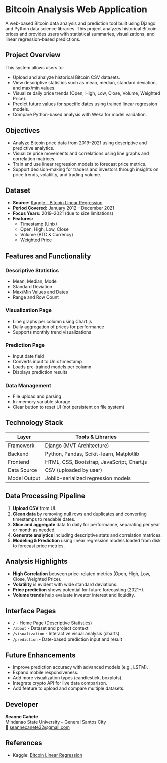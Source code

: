 # Bitcoin Analysis Web Application

A web-based Bitcoin data analysis and prediction tool built using Django and Python data science libraries. This project analyzes historical Bitcoin prices and provides users with statistical summaries, visualizations, and linear regression-based predictions.

## Project Overview

This system allows users to:

- Upload and analyze historical Bitcoin CSV datasets.
- View descriptive statistics such as mean, median, standard deviation, and max/min values.
- Visualize daily price trends (Open, High, Low, Close, Volume, Weighted Price).
- Predict future values for specific dates using trained linear regression models.
- Compare Python-based analysis with Weka for model validation.

## Objectives

- Analyze Bitcoin price data from 2019–2021 using descriptive and predictive analytics.
- Visualize price movements and correlations using line graphs and correlation matrices.
- Train and use linear regression models to forecast price metrics.
- Support decision-making for traders and investors through insights on price trends, volatility, and trading volume.

## Dataset

- **Source:** [Kaggle - Bitcoin Linear Regression](https://www.kaggle.com/code/mohamedelnahry/bitcoin-linear-regression)
- **Period Covered:** January 2012 – December 2021
- **Focus Years:** 2019–2021 (due to size limitations)
- **Features:**
  - Timestamp (Unix)
  - Open, High, Low, Close
  - Volume (BTC & Currency)
  - Weighted Price

## Features and Functionality

### Descriptive Statistics
- Mean, Median, Mode
- Standard Deviation
- Max/Min Values and Dates
- Range and Row Count

### Visualization Page
- Line graphs per column using Chart.js
- Daily aggregation of prices for performance
- Supports monthly trend visualizations

### Prediction Page
- Input date field
- Converts input to Unix timestamp
- Loads pre-trained models per column
- Displays prediction results

### Data Management
- File upload and parsing
- In-memory variable storage
- Clear button to reset UI (not persistent on file system)

## Technology Stack

| Layer        | Tools & Libraries                          |
|--------------|--------------------------------------------|
| Framework    | Django (MVT Architecture)                  |
| Backend      | Python, Pandas, Scikit-learn, Matplotlib   |
| Frontend     | HTML, CSS, Bootstrap, JavaScript, Chart.js |
| Data Source  | CSV (uploaded by user)                     |
| Model Output | Joblib-serialized regression models        |

## Data Processing Pipeline

1. **Upload CSV** from UI.
2. **Clean data** by removing null rows and duplicates and converting timestamps to readable dates.
3. **Slice and aggregate** data to daily for performance, separating per year or month as needed.
4. **Generate analytics** including descriptive stats and correlation matrices.
5. **Modeling & Prediction** using linear regression models loaded from disk to forecast price metrics.

## Analysis Highlights

- **High Correlation** between price-related metrics (Open, High, Low, Close, Weighted Price).
- **Volatility** is evident with wide standard deviations.
- **Price prediction** shows potential for future forecasting (2021+).
- **Volume trends** help evaluate investor interest and liquidity.

## Interface Pages

- `/` - Home Page (Descriptive Statistics)
- `/about` - Dataset and project context
- `/visualization` - Interactive visual analysis (charts)
- `/prediction` - Date-based prediction input and result

## Future Enhancements

- Improve prediction accuracy with advanced models (e.g., LSTM).
- Expand mobile responsiveness.
- Add more visualization types (candlestick, boxplots).
- Integrate crypto API for live data comparison.
- Add feature to upload and compare multiple datasets.

## Developer

**Seanne Cañete**  
Mindanao State University – General Santos City  
📧 seannecanete32@gmail.com

## References

- Kaggle: [Bitcoin Linear Regression](https://www.kaggle.com/code/mohamedelnahry/bitcoin-linear-regression)
